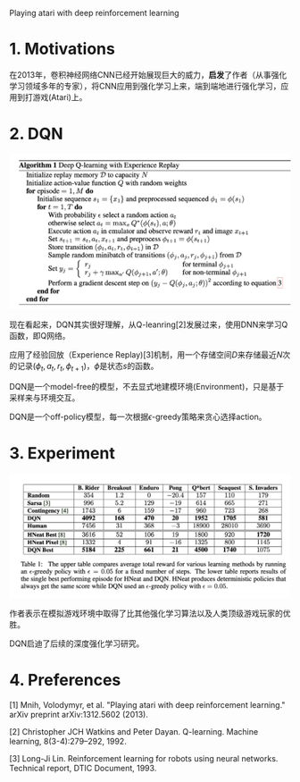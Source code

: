 Playing atari with deep reinforcement learning

# 1. Motivations

在2013年，卷积神经网络CNN已经开始展现巨大的威力，**启发**了作者（从事强化学习领域多年的专家），将CNN应用到强化学习上来，端到端地进行强化学习，应用到打游戏(Atari)上。

# 2. DQN

<img src='images/dqn.jpg'>

现在看起来，DQN其实很好理解，从Q-leanring[2]发展过来，使用DNN来学习Q函数，即Q网络。

应用了经验回放（Experience Replay)[3]机制，用一个存储空间$D$来存储最近$N$次的记录$(\phi_t, a_t, r_t, \phi_{t+1})$，$\phi$是状态$s$的函数。

DQN是一个model-free的模型，不去显式地建模环境(Environment)，只是基于采样来与环境交互。

DQN是一个off-policy模型，每一次根据$\epsilon$-greedy策略来贪心选择action。

# 3. Experiment

<img src='images/dqn_result.jpg'>

作者表示在模拟游戏环境中取得了比其他强化学习算法以及人类顶级游戏玩家的优胜。

DQN启迪了后续的深度强化学习研究。

# 4. Preferences 

[1] Mnih, Volodymyr, et al. "Playing atari with deep reinforcement learning." arXiv preprint arXiv:1312.5602 (2013).

[2] Christopher JCH Watkins and Peter Dayan. Q-learning. Machine learning, 8(3-4):279–292, 1992.

[3] Long-Ji Lin. Reinforcement learning for robots using neural networks. Technical report, DTIC Document, 1993.